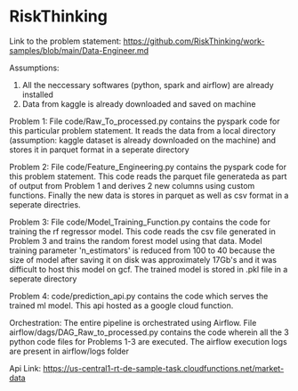 # RiskThinking

Link to the problem statement: https://github.com/RiskThinking/work-samples/blob/main/Data-Engineer.md

Assumptions:
  1. All the neccessary softwares (python, spark and airflow) are already installed
  2. Data from kaggle is already downloaded and saved on machine
  

Problem 1: File code/Raw_To_processed.py contains the pyspark code for this particular problem statement. It reads the data from a local directory (assumption: kaggle dataset is already downloaded on the machine) and stores it in parquet format in a seperate directory

Problem 2: File code/Feature_Engineering.py contains the pyspark code for this problem statement. This code reads the parquet file generateda as part of output from Problem 1 and derives 2 new columns using custom functions. Finally the new data is stores in parquet as well as csv format in a seperate directries.

Problem 3: File code/Model_Training_Function.py contains the code for training the rf regressor model. This code reads the csv file generated in Problem 3 and trains the random forest model using that data. Model training parameter 'n_estimators' is reduced from 100 to 40 because the size of model after saving it on disk was approximately 17Gb's and it was difficult to host this model on gcf. The trained model is stored in .pkl file in a seperate directory

Problem 4: code/prediction_api.py contains the code which serves the trained ml model. This api hosted as a google cloud function.

Orchestration:
  The entire pipeline is orchestrated using Airflow. File airflow/dags/DAG_Raw_to_processed.py contains the code wherein all the 3 python code files for Problems 1-3 are executed. 
  The airflow execution logs are present in airflow/logs folder
  
Api Link: https://us-central1-rt-de-sample-task.cloudfunctions.net/market-data 
